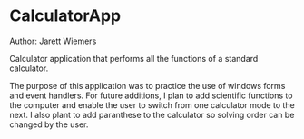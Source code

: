 # CalculatorApp

Author: Jarett Wiemers

Calculator application that performs all the functions of a standard calculator.

The purpose of this application was to practice the use of windows forms and event handlers. 
For future additions, I plan to add scientific functions to the computer and enable the user to switch from one calculator mode to the next. I also plant to add paranthese to the calculator so solving order can be changed by the user.
